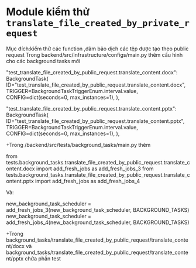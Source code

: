 # Module kiểm thử `translate_file_created_by_private_request`
Mục đích:kiểm thử các function ,đảm bảo dịch các tệp được tạo theo public request
Trong backend/src/infrastructure/configs/main.py thêm cấu hình cho các background tasks mới
        

"test_translate_file_created_by_public_request.translate_content.docx": BackgroundTask(
ID="test_translate_file_created_by_public_request.translate_content.docx",
TRIGGER=BackgroundTaskTriggerEnum.interval.value,
CONFIG=dict(seconds=0, max_instances=1),
   ),


"test_translate_file_created_by_public_request.translate_content.pptx": BackgroundTask(
ID="test_translate_file_created_by_public_request.translate_content.pptx",
TRIGGER=BackgroundTaskTriggerEnum.interval.value,
CONFIG=dict(seconds=0, max_instances=1),
),

+Trong /backend/src/tests/background_tasks/main.py thêm

from tests.background_tasks.translate_file_created_by_public_request.translate_content.docx import add_fresh_jobs as add_fresh_jobs_3
from tests.background_tasks.translate_file_created_by_public_request.translate_content.pptx import add_fresh_jobs as add_fresh_jobs_4

Và:

new_background_task_scheduler = add_fresh_jobs_3(new_background_task_scheduler, BACKGROUND_TASKS)
new_background_task_scheduler = add_fresh_jobs_4(new_background_task_scheduler, BACKGROUND_TASKS)

+Trong background_tasks/translate_file_created_by_public_request/translate_content/docx
và     background_tasks/translate_file_created_by_public_request/translate_content/pptx chứa phần test

